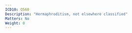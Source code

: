 ```yaml
---
ICD10: Q560
Description: "Hermaphroditism, not elsewhere classified"
Matters: No
Weight: 0
---
```


